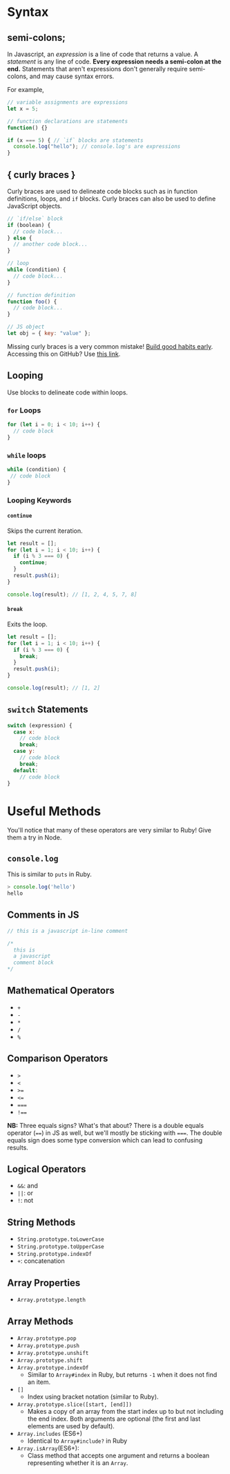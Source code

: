 # Syntax

## semi-colons;

In Javascript, an _expression_ is a line of code that returns a value. A
_statement_ is any line of code. **Every expression needs a semi-colon at the
end.** Statements that aren't expressions don't generally require semi-colons,
and may cause syntax errors.

For example,

```javascript
// variable assignments are expressions
let x = 5;

// function declarations are statements
function() {}

if (x === 5) { // `if` blocks are statements
  console.log("hello"); // console.log's are expressions
}  
```

## { curly braces }

Curly braces are used to delineate code blocks such as in function definitions, loops, and `if` blocks.  Curly braces can also be used to define JavaScript objects.

```javascript
// `if/else` block
if (boolean) {
  // code block...
} else {
  // another code block...
}

// loop
while (condition) {
  // code block...
}

// function definition
function foo() {
  // code block...
}

// JS object
let obj = { key: "value" };
```

Missing curly braces is a very common mistake! [Build good habits
early][good-habits]. Accessing this on GitHub? Use [this link][github-good-habits].

## Looping

Use blocks to delineate code within loops.

### `for` Loops

```js
for (let i = 0; i < 10; i++) {
  // code block
}
```

### `while` loops

```js
while (condition) {
 // code block
}
```
### Looping Keywords

#### `continue`

Skips the current iteration.

```javascript
let result = [];
for (let i = 1; i < 10; i++) {
  if (i % 3 === 0) {
    continue;
  }
  result.push(i);
}

console.log(result); // [1, 2, 4, 5, 7, 8]
```

#### `break`

Exits the loop.

```js
let result = [];
for (let i = 1; i < 10; i++) {
  if (i % 3 === 0) {
    break;
  }
  result.push(i);
}

console.log(result); // [1, 2]
```

## `switch` Statements

```js
switch (expression) {
  case x:
    // code block
    break;
  case y:
    // code block
    break;
  default:
    // code block
}
```

# Useful Methods

You'll notice that many of these operators are very similar to Ruby! Give them a try in Node.

## `console.log`

This is similar to `puts` in Ruby.

```javascript
> console.log('hello')
hello
```

## Comments in JS

```javascript
// this is a javascript in-line comment

/*
  this is
  a javascript
  comment block
*/
```

## Mathematical Operators

* `+`
* `-`
* `*`
* `/`
* `%`

## Comparison Operators

* `>`
* `<`
* `>=`
* `<=`
* `===`
* `!==`

__NB:__ Three equals signs? What's that about? There is a double equals operator (`==`)
in JS as well, but we'll mostly be sticking with `===`. The double equals sign
does some type conversion which can lead to confusing results. 

## Logical Operators

* `&&`: and
* `||`: or
* `!`: not

## String Methods

* `String.prototype.toLowerCase`
* `String.prototype.toUpperCase`
* `String.prototype.indexOf`
* `+`: concatenation

## Array Properties

* `Array.prototype.length`

## Array Methods

* `Array.prototype.pop`
* `Array.prototype.push`
* `Array.prototype.unshift`
* `Array.prototype.shift`
* `Array.prototype.indexOf`
  + Similar to `Array#index` in Ruby, but returns `-1` when it does not find an item.
* `[]`
  + Index using bracket notation (similar to Ruby).
* `Array.prototype.slice([start, [end]])`
  + Makes a copy of an array from the start index up to but not including the end index. Both arguments are optional (the first and last elements are used by default).
* `Array.includes` (ES6+)
  + Identical to `Array#include?` in Ruby
* `Array.isArray`(ES6+):
  + Class method that accepts one argument and returns a boolean representing whether it is an `Array`.
  
[good-habits]: writing-clean-code
[github-good-habits]: https://github.com/appacademy/curriculum/blob/master/javascript/readings/indentation.md
